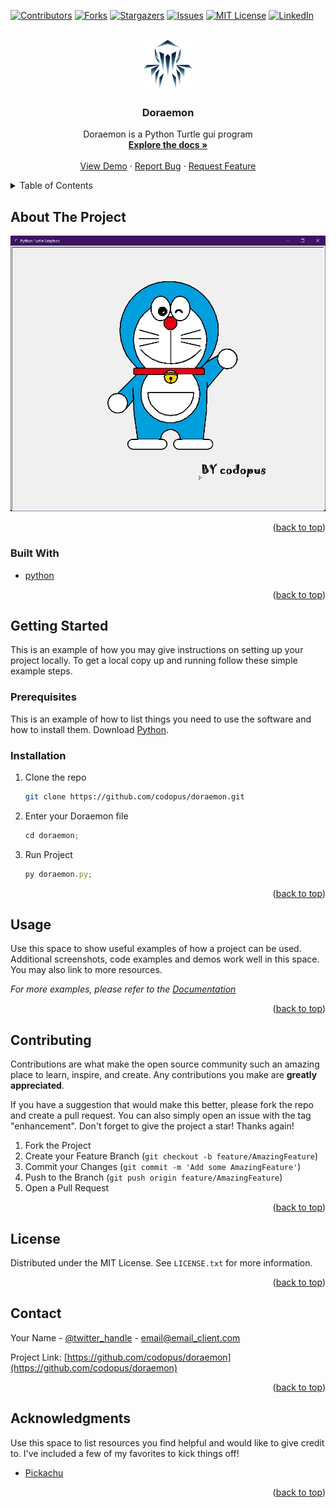 <div id="top"></div>
<!--
*** Thanks for checking out the Best-README-Template. If you have a suggestion
*** that would make this better, please fork the repo and create a pull request
*** or simply open an issue with the tag "enhancement".
*** Don't forget to give the project a star!
*** Thanks again! Now go create something AMAZING! :D
-->



<!-- PROJECT SHIELDS -->
<!--
*** I'm using markdown "reference style" links for readability.
*** Reference links are enclosed in brackets [ ] instead of parentheses ( ).
*** See the bottom of this document for the declaration of the reference variables
*** for contributors-url, forks-url, etc. This is an optional, concise syntax you may use.
*** https://www.markdownguide.org/basic-syntax/#reference-style-links
-->
[![Contributors][contributors-shield]][contributors-url]
[![Forks][forks-shield]][forks-url]
[![Stargazers][stars-shield]][stars-url]
[![Issues][issues-shield]][issues-url]
[![MIT License][license-shield]][license-url]
[![LinkedIn][linkedin-shield]][linkedin-url]



<!-- PROJECT LOGO -->
<br />
<div align="center">
  <a href="https://github.com/codopus">
    <img src="images/logo.png" alt="Logo" width="80" height="80">
  </a>

<h3 align="center">Doraemon</h3>

  <p align="center">
    Doraemon is a Python Turtle gui program
    <br />
    <a href="https://github.com/codopus/doraemon"><strong>Explore the docs »</strong></a>
    <br />
    <br />
    <a href="https://github.com/codopus/doraemon">View Demo</a>
    ·
    <a href="https://github.com/codopus/doraemon/issues">Report Bug</a>
    ·
    <a href="https://github.com/codopus/doraemon/issues">Request Feature</a>
  </p>
</div>



<!-- TABLE OF CONTENTS -->
<details>
  <summary>Table of Contents</summary>
  <ol>
    <li>
      <a href="#about-the-project">About The Project</a>
      <ul>
        <li><a href="#built-with">Built With</a></li>
      </ul>
    </li>
    <li>
      <a href="#getting-started">Getting Started</a>
      <ul>
        <li><a href="#prerequisites">Prerequisites</a></li>
        <li><a href="#installation">Installation</a></li>
      </ul>
    </li>
    <li><a href="#usage">Usage</a></li>
    <li><a href="#contributing">Contributing</a></li>
    <li><a href="#license">License</a></li>
    <li><a href="#contact">Contact</a></li>
    <li><a href="#acknowledgments">Acknowledgments</a></li>
  </ol>
</details>



<!-- ABOUT THE PROJECT -->
## About The Project

[![Product Name Screen Shot][product-screenshot]](https://github.com/codopus/doraemon)


<p align="right">(<a href="#top">back to top</a>)</p>



### Built With

* [python](https://www.python.org/)


<p align="right">(<a href="#top">back to top</a>)</p>



<!-- GETTING STARTED -->
## Getting Started

This is an example of how you may give instructions on setting up your project locally.
To get a local copy up and running follow these simple example steps.

### Prerequisites

This is an example of how to list things you need to use the software and how to install them.
Download [Python](https://www.python.org/downloads/).


### Installation

1. Clone the repo
   ```sh
   git clone https://github.com/codopus/doraemon.git
   ```
2. Enter your Doraemon file
   ```js
   cd doraemon;
   ```
3. Run Project
   ```js
   py doraemon.py;
   ```

<p align="right">(<a href="#top">back to top</a>)</p>



<!-- USAGE EXAMPLES -->
## Usage

Use this space to show useful examples of how a project can be used. Additional screenshots, code examples and demos work well in this space. You may also link to more resources.

_For more examples, please refer to the [Documentation](https://github.com/codopus/doraemon)_

<p align="right">(<a href="#top">back to top</a>)</p>



<!-- CONTRIBUTING -->
## Contributing

Contributions are what make the open source community such an amazing place to learn, inspire, and create. Any contributions you make are **greatly appreciated**.

If you have a suggestion that would make this better, please fork the repo and create a pull request. You can also simply open an issue with the tag "enhancement".
Don't forget to give the project a star! Thanks again!

1. Fork the Project
2. Create your Feature Branch (`git checkout -b feature/AmazingFeature`)
3. Commit your Changes (`git commit -m 'Add some AmazingFeature'`)
4. Push to the Branch (`git push origin feature/AmazingFeature`)
5. Open a Pull Request

<p align="right">(<a href="#top">back to top</a>)</p>



<!-- LICENSE -->
## License

Distributed under the MIT License. See `LICENSE.txt` for more information.

<p align="right">(<a href="#top">back to top</a>)</p>



<!-- CONTACT -->
## Contact

Your Name - [@twitter_handle](https://twitter.com/twitter_handle) - email@email_client.com

Project Link: [https://github.com/codopus/doraemon](https://github.com/codopus/doraemon)

<p align="right">(<a href="#top">back to top</a>)</p>



<!-- ACKNOWLEDGMENTS -->
## Acknowledgments

Use this space to list resources you find helpful and would like to give credit to. I've included a few of my favorites to kick things off!

* [Pickachu](https://github.com/codopus/pikachu)

<p align="right">(<a href="#top">back to top</a>)</p>



<!-- MARKDOWN LINKS & IMAGES -->
<!-- https://www.markdownguide.org/basic-syntax/#reference-style-links -->
[contributors-shield]: https://img.shields.io/github/contributors/codopus/doraemon.svg?style=for-the-badge
[contributors-url]: https://github.com/codopus/doraemon/graphs/contributors
[forks-shield]: https://img.shields.io/github/forks/codopus/doraemon.svg?style=for-the-badge
[forks-url]: https://github.com/codopus/doraemon/network/members
[stars-shield]: https://img.shields.io/github/stars/codopus/doraemon.svg?style=for-the-badge
[stars-url]: https://github.com/codopus/doraemon/stargazers
[issues-shield]: https://img.shields.io/github/issues/codopus/doraemon.svg?style=for-the-badge
[issues-url]: https://github.com/codopus/doraemon/issues
[license-shield]: https://img.shields.io/github/license/codopus/doraemon.svg?style=for-the-badge
[license-url]: https://github.com/codopus/doraemon/LICENSE.txt
[linkedin-shield]: https://img.shields.io/badge/-LinkedIn-black.svg?style=for-the-badge&logo=linkedin&colorB=555
[linkedin-url]: https://linkedin.com/in/codopus
[product-screenshot]: images/doreamon.png
